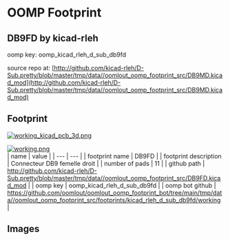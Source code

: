 # OOMP Footprint  
## DB9FD  by kicad-rleh  
  
oomp key: oomp_kicad_rleh_d_sub_db9fd  
  
source repo at: [http://github.com/kicad-rleh/D-Sub.pretty/blob/master/tmp/data//oomlout_oomp_footprint_src/DB9MD.kicad_mod](http://github.com/kicad-rleh/D-Sub.pretty/blob/master/tmp/data//oomlout_oomp_footprint_src/DB9MD.kicad_mod)  
## Footprint  
  
[![working_kicad_pcb_3d.png](working_kicad_pcb_3d_600.png)](working_kicad_pcb_3d.png)  
  
[![working.png](working_600.png)](working.png)  
| name | value | 
| --- | --- | 
| footprint name | DB9FD | 
| footprint description | Connecteur DB9 femelle droit | 
| number of pads | 11 | 
| github path | http://github.com/kicad-rleh/D-Sub.pretty/blob/master/tmp/data//oomlout_oomp_footprint_src/DB9FD.kicad_mod | 
| oomp key | oomp_kicad_rleh_d_sub_db9fd | 
| oomp bot github | https://github.com/oomlout/oomlout_oomp_footprint_bot/tree/main/tmp/data//oomlout_oomp_footprint_src/footprints/kicad_rleh_d_sub_db9fd/working | 
## Images  
